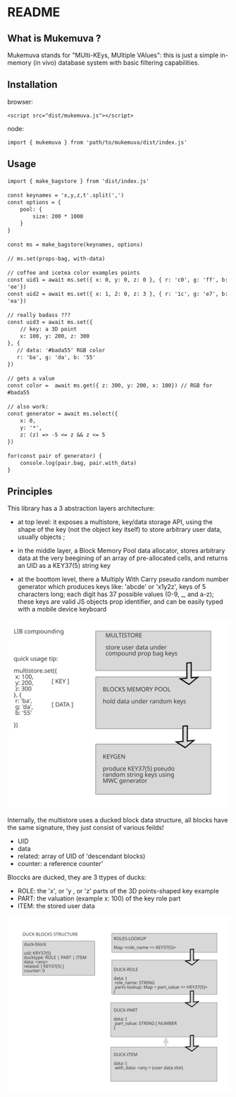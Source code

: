 
# README

## What is Mukemuva ?

Mukemuva stands for "MUlti-KEys, MUltiple VAlues":  this is just a simple in-memory (in vivo) database system with basic filtering capabilities.

## Installation

browser:

    <script src="dist/mukemuva.js"></script>

node:

    import { mukemuva } from 'path/to/mukemuva/dist/index.js'

## Usage

    import { make_bagstore } from 'dist/index.js'
    
    const keynames = 'x,y,z,t'.split(',')
    const options = { 
        pool: { 
            size: 200 * 1000 
        }
    }

    const ms = make_bagstore(keynames, options)

    // ms.set(props-bag, with-data)
    
    // coffee and icetea color examples points
    const uid1 = await ms.set({ x: 0, y: 0, z: 0 }, { r: 'c0', g: 'ff', b: 'ee'})
    const uid2 = await ms.set({ x: 1, 2: 0, z: 3 }, { r: '1c', g: 'e7', b: 'ea'})

    // really badass ???
    const uid3 = await ms.set({
        // key: a 3D point
        x: 100, y: 200, z: 300
    }, {
       // data: '#bada55' RGB color
       r: 'ba', g: 'da', b: '55'
    })

    // gets a value
    const color =  await ms.get({ z: 300, y: 200, x: 100}) // RGB for #bada55

    // also work:
    const generator = await ms.select({ 
        x: 0,
        y: '*',
        z: (z) => -5 <= z && z <= 5
    })

    for(const pair of generator) {
        console.log(pair.bag, pair.with_data)
    }

## Principles

This library has a 3 abstraction layers architecture:

* at top level: it exposes a multistore, key/data storage API, using the shape of the key (not the object key itself) to store arbitrary user data, usually objects ;

* in the middle layer, a Block Memory Pool data allocator, stores arbitrary data at the very beegining  of an array of pre-allocated cells, and returns an UID as a KEY37(5) string key

* at the boottom level, there a Multiply With Carry pseudo random number generator which produces keys like: 'abcde' or 'x1y2z', keys of 5 characters long; each digit has 37 possible values (0-9, _, and a-z); these keys are valid JS objects prop identifier, and can be easily typed with a mobile device keyboard

![lib-compounding](./guide/schemas/lib-compounding.svg)

Internally, the multistore uses a ducked block data structure, all blocks have the same signature, they just consist of various feilds!

* UID
* data
* related: array of UID of 'descendant blocks)
* counter: a reference counter'

Bloccks are ducked, they are 3 ttypes of ducks:

* ROLE: the 'x', or 'y , or 'z' parts of the 3D points-shaped key example
* PART: the valuation (example x: 100) of the key role part
* ITEM: the stored user data

![ducks-blocks](./guide/schemas/duck-blocks-structure.svg)

